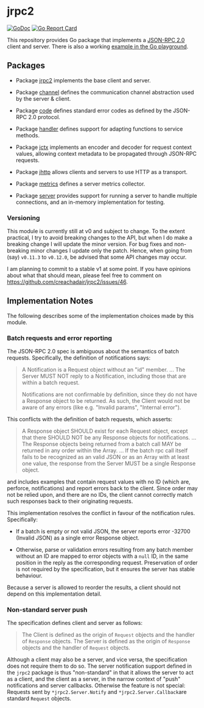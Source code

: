 # jrpc2

[![GoDoc](https://img.shields.io/static/v1?label=godoc&message=reference&color=yellow)](https://pkg.go.dev/github.com/creachadair/jrpc2)
[![Go Report Card](https://goreportcard.com/badge/github.com/creachadair/jrpc2)](https://goreportcard.com/report/github.com/creachadair/jrpc2)

This repository provides Go package that implements a [JSON-RPC 2.0][spec] client and server.
There is also a working [example in the Go playground](https://go.dev/play/p/4U63C1hLOEM).

## Packages

*  Package [jrpc2](http://godoc.org/github.com/creachadair/jrpc2) implements the base client and server.

*  Package [channel](http://godoc.org/github.com/creachadair/jrpc2/channel) defines the communication channel abstraction used by the server & client.

*  Package [code](http://godoc.org/github.com/creachadair/jrpc2/code) defines standard error codes as defined by the JSON-RPC 2.0 protocol.

*  Package [handler](http://godoc.org/github.com/creachadair/jrpc2/handler) defines support for adapting functions to service methods.

*  Package [jctx](http://godoc.org/github.com/creachadair/jrpc2/jctx) implements an encoder and decoder for request context values, allowing context metadata to be propagated through JSON-RPC requests.

*  Package [jhttp](http://godoc.org/github.com/creachadair/jrpc2/jhttp) allows clients and servers to use HTTP as a transport.

*  Package [metrics](http://godoc.org/github.com/creachadair/jrpc2/metrics) defines a server metrics collector.

*  Package [server](http://godoc.org/github.com/creachadair/jrpc2/server) provides support for running a server to handle multiple connections, and an in-memory implementation for testing.

[spec]: http://www.jsonrpc.org/specification

### Versioning

This module is currently still at v0 and subject to change. To the extent practical, I try to avoid breaking changes to the API, but when I do make a breaking change I will update the minor version. For bug fixes and non-breaking minor changes I update only the patch. Hence, when going from (say) `v0.11.3` to `v0.12.0`, be advised that some API changes may occur.

I am planning to commit to a stable v1 at some point. If you have opinions about what that should mean, please feel free to comment on https://github.com/creachadair/jrpc2/issues/46.

## Implementation Notes

The following describes some of the implementation choices made by this module.

### Batch requests and error reporting

The JSON-RPC 2.0 spec is ambiguous about the semantics of batch requests. Specifically, the definition of notifications says:

> A Notification is a Request object without an "id" member.
> ...
> The Server MUST NOT reply to a Notification, including those that are within a batch request.
>
> Notifications are not confirmable by definition, since they do not have a Response object to be returned. As such, the Client would not be aware of any errors (like e.g. "Invalid params", "Internal error").

This conflicts with the definition of batch requests, which asserts:

> A Response object SHOULD exist for each Request object, except that there SHOULD NOT be any Response objects for notifications.
> ...
> The Response objects being returned from a batch call MAY be returned in any order within the Array.
> ...
> If the batch rpc call itself fails to be recognized as an valid JSON or as an Array with at least one value, the response from the Server MUST be a single Response object.

and includes examples that contain request values with no ID (which are, perforce, notifications) and report errors back to the client. Since order may not be relied upon, and there are no IDs, the client cannot correctly match such responses back to their originating requests.

This implementation resolves the conflict in favour of the notification rules. Specifically:

-  If a batch is empty or not valid JSON, the server reports error -32700 (Invalid JSON) as a single error Response object.

-  Otherwise, parse or validation errors resulting from any batch member without an ID are mapped to error objects with a `null` ID, in the same position in the reply as the corresponding request. Preservation of order is not required by the specification, but it ensures the server has stable behaviour.

Because a server is allowed to reorder the results, a client should not depend on this implementation detail.

### Non-standard server push

The specification defines client and server as follows:

> The Client is defined as the origin of `Request` objects and the handler of `Response` objects.
> The Server is defined as the origin of `Response` objects and the handler of `Request` objects.

Although a client may also be a server, and vice versa, the specification does not require them to do so. The server notification support defined in the `jrpc2` package is thus "non-standard" in that it allows the server to act as a client, and the client as a server, in the narrow context of "push" notifications and server callbacks. Otherwise the feature is not special: Requests sent by `*jrpc2.Server.Notify` and `*jrpc2.Server.Callback`are standard `Request` objects.
